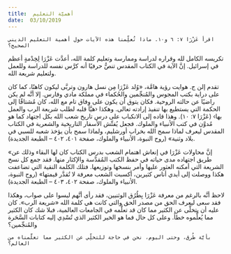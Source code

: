 ```yaml
---
title:  أهميَّة التعليم
date:  03/10/2019
---
```


`اقرأ عَزْرَا ٧: ٦ و١٠. ماذا تُعلِّمنا هذه الآيات حول أهمية التعليم الديني الصحيح؟`

تكريسه الكامل لله وقراره لدراسة وممارسة وتعليم كلمة الله، أعدَّت عَزْرَا لِخِدْمةٍ أعظم في إسرائيل. إنَّ الآية في الكتاب المقدس تنصُّ حرفيًا أنه كرَّس نفسه للدراسة وللعمل ولتعليم شريعة الله.

تقدم إلن ج. هوايت رؤية هامَّة، «وُلد عَزْرَا مِن نسل هارون وتربَّى ليكون كاهنًا، كما كان على دراية بكتب المجوس والمُنجِّمين والحُكماء في مملكة مادي وفارس. إلا أنَّه لم يكن راضيًا عن حالته الروحية. فكان يتوق أن يكون على وفاق تام مع الله، كان مُشتاقًا إلى الحكمة التي يستطيع بها تنفيذ إرادته تعالى. وهكذا ‹هيَّأ قلبه لطلب شريعة الرب والعمل بها› (عَزْرَا ٧: ١٠). وهذا قاده إلى الانكباب على درس تاريخ شعب الله بكل اجتهاد كما هو مُدوَّن في كتب الأنبياء والملوك. فجعل يُفتِّش الأسفار التاريخية والشعرية في الكتاب المقدس ليعرف لماذا سمح الله بخراب أورشليم، ولماذا سمح بأن يؤخذ شعبه للسبي في بلاد وثنية» (روح النبوة، الأنبياء والملوك، صفحة ٤٠١، ٤٠٢ – الطبعة الجديدة).

«إنَّ محاولات عَزْرَا في إنعاش اهتمام الشعب بدرس الكتاب كان لها البقاء وذلك عن طريق اجتهاده مدى حياته في حفظ الكتب المُقدَّسة والإكثار منها. فقد جمع كل نسخ الشريعة التي أمكنه العثور عليها وأمر بنسخها وتوزيعها. فتلك الكلمة النقية التي تضاعفت هكذا ووصلت إلى أيدي أناس كثيرين، أكسبت الشعب معرفة لا تُقدَّر قيمتها» (روح النبوة، الأنبياء والملوك، صفحة ٤٠٢، ٤٠٣ – الطبعة الجديدة).

لاحظ أنَّه بالرغم من معرفة عَزْرَا بِطُرُق الوثنيين، فقد رأى أنَّهم ليسوا على صواب، وهكذا فقد سعى ليعرف الحق من مصدر الحق والتي كانت هي كلمة الله «شريعة الرب». كان عليه أن يتخلَّى عن الكثير مما كان قد تعلَّمه في الجامعات العالمية، فبلا شك كان الكثير مما يُعلِّموه خطأ. وعلى كل حال فما هو الخير الكثير الذي تُسْدِي إليه كتابات السَّحَرة والمُنجِّمين؟

`بأيَّة طُرق، وحتى اليوم، نحن في حاجة للتخلِّي عن الكثير مما تعلَّمناه من العالم؟`